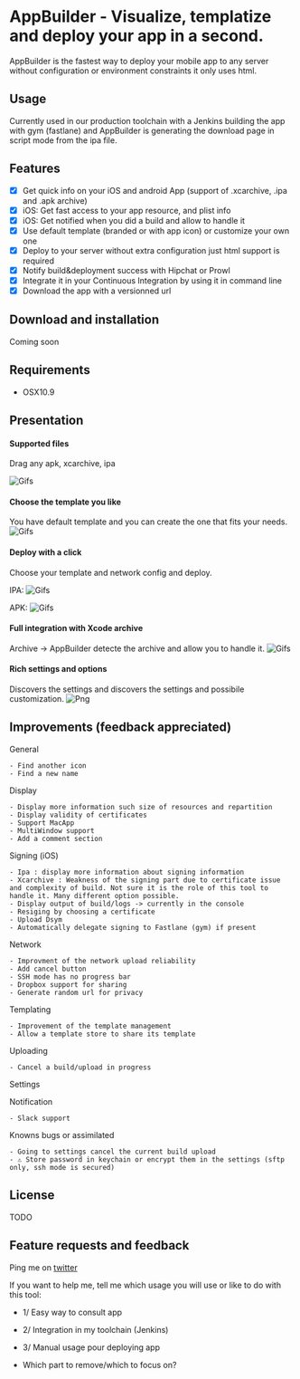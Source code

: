 AppBuilder - Visualize, templatize and deploy your app in a second.
============

AppBuilder is the fastest way to deploy your mobile app to any server without configuration or environment constraints it only uses html.

## Usage
Currently used in our production toolchain with a Jenkins building the app with gym (fastlane) and AppBuilder is generating the download page in script mode from the ipa file.

## Features
- [x] Get quick info on your iOS and android App (support of .xcarchive, .ipa and .apk archive)
- [x] iOS: Get fast access to your app resource, and plist info
- [x] iOS: Get notified when you did a build and allow to handle it
- [x] Use default template (branded or with app icon) or customize your own one
- [x] Deploy to your server without extra configuration just html support is required
- [x] Notify build&deployment success with Hipchat or Prowl
- [x] Integrate it in your Continuous Integration by using it in command line
- [x] Download the app with a versionned url

## Download and installation
Coming soon

## Requirements
- OSX10.9

## Presentation

#### Supported files
Drag any apk, xcarchive, ipa

![Gifs](ReadmeData/SupportedFiles.gif)


#### Choose the template you like
You have default template and you can create the one that fits your needs.
![Gifs](ReadmeData/AnyTemplateYouWant.gif)


#### Deploy with a click
Choose your template and network config and deploy.

IPA:
![Gifs](ReadmeData/ipa.gif)

APK:
![Gifs](ReadmeData/apk.gif)


#### Full integration with Xcode archive
Archive -> AppBuilder detecte the archive and allow you to handle it.
![Gifs](ReadmeData/FullWorkflow.gif)


#### Rich settings and options
Discovers the settings and discovers the settings and possibile customization.
![Png](ReadmeData/SettingsTerminal.png)


## Improvements (feedback appreciated)

General

	- Find another icon
	- Find a new name

Display

	- Display more information such size of resources and repartition
	- Display validity of certificates
	- Support MacApp
	- MultiWindow support
	- Add a comment section

Signing (iOS)

	- Ipa : display more information about signing information
	- Xcarchive : Weakness of the signing part due to certificate issue and complexity of build. Not sure it is the role of this tool to handle it. Many different option possible.
	- Display output of build/logs -> currently in the console
	- Resiging by choosing a certificate
	- Upload Dsym
	- Automatically delegate signing to Fastlane (gym) if present

Network

	- Improvment of the network upload reliability
	- Add cancel button
	- SSH mode has no progress bar
	- Dropbox support for sharing
	- Generate random url for privacy

Templating

	- Improvement of the template management
	- Allow a template store to share its template

Uploading

	- Cancel a build/upload in progress

Settings


Notification

	- Slack support

Knowns bugs or assimilated

	- Going to settings cancel the current build upload
	- ⚠️ Store password in keychain or encrypt them in the settings (sftp only, ssh mode is secured)  


## License
TODO

## Feature requests and feedback
Ping me on [twitter](http://twitter.com/nlauquin)

If you want to help me, tell me which usage you will use or like to do with this tool:
- 1/ Easy way to consult app
- 2/ Integration in my toolchain (Jenkins)
- 3/ Manual usage pour deploying app

- Which part to remove/which to focus on?
